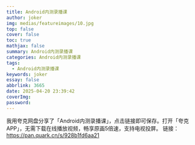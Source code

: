 ```yaml
---
title: Android内测录播课
author: joker
img: medias/featureimages/10.jpg
top: false
cover: false
toc: true
mathjax: false
summary: Android内测录播课
categories: Android内测录播课
tags:
  - Android内测录播课
keywords: joker
essay: false
abbrlink: 3665
date: 2025-04-20 23:39:42
coverImg:
password:
---
```


我用夸克网盘分享了「Android内测录播课」，点击链接即可保存。打开「夸克APP」，无需下载在线播放视频，畅享原画5倍速，支持电视投屏。
链接：https://pan.quark.cn/s/928b1fd6aa21
